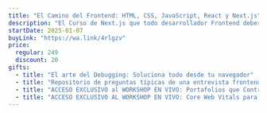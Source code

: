 ```yaml
---
title: "El Camino del Frontend: HTML, CSS, JavaScript, React y Next.js"
description: "El Curso de Next.js que todo desarrollador Frontend debería tomar"
startDate: 2025-01-07
buyLink: "https://wa.link/4rlgzv"
price:
  regular: 249
  discount: 20
gifts:
  - title: "El arte del Debugging: Soluciona todo desde tu navegador"
  - title: "Repositorio de preguntas típicas de una entrevista frontend"
  - title: "ACCESO EXCLUSIVO al WORKSHOP EN VIVO: Portafolios que Contratan: Aprende a Destacar como Dev"
  - title: "ACCESO EXCLUSIVO AL WORKSHOP EN VIVO: Core Web Vitals para Frontends: La Guía Definitiva"
---
```

